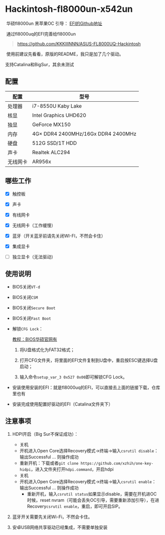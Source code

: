 # Hackintosh-fl8000un-x542un

​    华硕fl8000un 黑苹果OC 引导： [EFI的Github地址](https://github.com/flyingcherryblossoms/Hackintosh-fl8000un-x542un)

​    通过fl8000uq的EFI完善给fl8000un

> https://github.com/KKKIIINNN/ASUS-FL8000UQ-Hackintosh

​    使用前建议先看看，原版的README，我只是加了几个驱动。

支持Catalina和BigSur，其余未测试

## 配置

| 配置     | 型号                               |
| -------- | ---------------------------------- |
| 处理器   | i7-8550U Kaby Lake                 |
| 核显     | Intel Graphics UHD620              |
| 独显     | GeForce MX150                      |
| 内存     | 4G× DDR4 2400MHz/16Gx DDR4 2400MHz |
| 硬盘     | 512G SSD/1T HDD                    |
| 声卡     | Realtek ALC294                     |
| 无线网卡 | AR956x                             |

## 哪些工作

- [x] 触控板

- [x] 声卡

- [x] 有线网卡

- [x] 无线网卡（工作缓慢）

- [x] 蓝牙（开关蓝牙前请先关闭WI-FI，不然会卡住）

- [x] 集成显卡

- [ ] 独立显卡（无法驱动）

## 使用说明

* BIOS关闭`VT-d`

* BIOS关闭`CSM`

* BIOS关闭`Secure Boot`

* BIOS关闭`Fast Boot`

* 解锁`CFG Lock`：

  [教程：BIOS华硕官网有](https://www.bilibili.com/read/cv6167464/)

  1. 将U盘格式化为FAT32格式；

  2. 打开CFG文件夹，将里面的EFI文件复制到U盘中，重启按ESC键选择U盘启动；

  3. 输入命令`setup_var_3 0x527 0x00`即可解锁CFG Lock。

* 安装使用安装的EFI：就是fl8000uq的EFI，可以直接去上面的链接下载，仓库里也有

* 安装完成使用配置好驱动的EFI（Catalina文件夹下）

## 注意事项

1. HDPI开启（Big Sur不保证成功）：

   * 关机
   * 开机进入Open Core选择Recovery模式->终端->输入`csrutil disable`：输出Successful ... 则操作成功
   * 重新开机：下载或者`git clone https://github.com/xzhih/one-key-hidpi`，进入文件夹打开`hdpi.command`，开启hdpi
   * 关机
   * 开机进入Open Core选择Recovery模式->终端->输入`csrutil enable`：输出Successful ... 则操作成功
     * 重新开机，输入`csrutil status`如果显示disable，需要在开机进OC时候，reset nvram（可能会丢失OC引导，需要重新添加引导），在进Recovery`csrutil enable`，重启，即可开启SIP。

2. 蓝牙开关需要先关闭Wi-Fi，不然会卡住。

3. 安卓USB网络共享驱动已经集成，不需要单独安装

